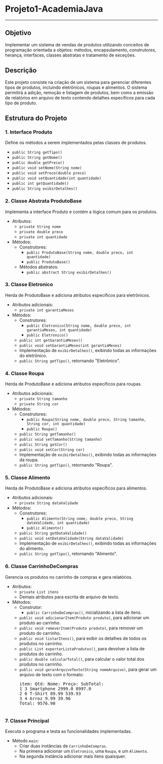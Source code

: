# Projeto1-AcademiaJava
<hr>
<h2>Objetivo</h2>
    <p>Implementar um sistema de vendas de produtos utilizando conceitos de programação orientada a objetos: métodos, encapsulamento, construtores, herança, interfaces, classes abstratas e tratamento de exceções.</p>

   <h2>Descrição</h2>
    <p>Este projeto consiste na criação de um sistema para gerenciar diferentes tipos de produtos, incluindo eletrônicos, roupas e alimentos. O sistema permitirá a adição, remoção e listagem de produtos, bem como a emissão de relatórios em arquivo de texto contendo detalhes específicos para cada tipo de produto.</p>

  <h2>Estrutura do Projeto</h2>

 <h3>1. Interface Produto</h3>
<p>Define os métodos a serem implementados pelas classes de produtos.</p>
 <ul>
        <li><code>public String getTipo()</code></li>
        <li><code>public String getNome()</code></li>
        <li><code>public double getPreco()</code></li>
        <li><code>public void setNome(String nome)</code></li>
        <li><code>public void setPreco(double preco)</code></li>
        <li><code>public void setQuantidade(int quantidade)</code></li>
        <li><code>public int getQuantidade()</code></li>
        <li><code>public String exibirDetalhes()</code></li>
    </ul>
    <h3>2. Classe Abstrata ProdutoBase</h3>
    <p>Implementa a interface Produto e contém a lógica comum para os produtos.</p>
    <ul>
        <li>Atributos:
            <ul>
                <li><code>private String nome</code></li>
                <li><code>private double preco</code></li>
                <li><code>private int quantidade</code></li>
            </ul>
        </li>
        <li>Métodos:
            <ul>
                <li>Construtores:
                    <ul>
                        <li><code>public ProdutoBase(String nome, double preco, int quantidade)</code></li>
                        <li><code>public ProdutoBase()</code></li>
                    </ul>
                </li>
                <li>Métodos abstratos:
                    <ul>
                        <li><code>public abstract String exibirDetalhes()</code></li>
                    </ul>
                </li>
            </ul>
        </li>
    </ul>
    <h3>3. Classe Eletronico</h3>
    <p>Herda de ProdutoBase e adiciona atributos específicos para eletrônicos.</p>
    <ul>
        <li>Atributos adicionais:
            <ul>
                <li><code>private int garantiaMeses</code></li>
            </ul>
        </li>
        <li>Métodos:
            <ul>
                <li>Construtores:
                    <ul>
                        <li><code>public Eletronico(String nome, double preco, int garantiaMeses, int quantidade)</code></li>
                        <li><code>public Eletronico()</code></li>
                    </ul>
                </li>
                <li><code>public int getGarantiaMeses()</code></li>
                <li><code>public void setGarantiaMeses(int garantiaMeses)</code></li>
                <li>Implementação de <code>exibirDetalhes()</code>, exibindo todas as informações do eletrônico.</li>
                <li><code>public String getTipo()</code>, retornando "Eletrônico".</li>
            </ul>
        </li>
    </ul>

  <h3>4. Classe Roupa</h3>
    <p>Herda de ProdutoBase e adiciona atributos específicos para roupas.</p>
    <ul>
        <li>Atributos adicionais:
            <ul>
                <li><code>private String tamanho</code></li>
                <li><code>private String cor</code></li>
            </ul>
        </li>
        <li>Métodos:
            <ul>
                <li>Construtores:
                    <ul>
                        <li><code>public Roupa(String nome, double preco, String tamanho, String cor, int quantidade)</code></li>
                        <li><code>public Roupa()</code></li>
                    </ul>
                </li>
                <li><code>public String getTamanho()</code></li>
                <li><code>public void setTamanho(String tamanho)</code></li>
                <li><code>public String getCor()</code></li>
                <li><code>public void setCor(String cor)</code></li>
                <li>Implementação de <code>exibirDetalhes()</code>, exibindo todas as informações da roupa.</li>
                <li><code>public String getTipo()</code>, retornando "Roupa".</li>
            </ul>
        </li>
    </ul>
    
  <h3>5. Classe Alimento</h3>
    <p>Herda de ProdutoBase e adiciona atributos específicos para alimentos.</p>
    <ul>
        <li>Atributos adicionais:
            <ul>
                <li><code>private String dataValidade</code></li>
            </ul>
        </li>
        <li>Métodos:
            <ul>
                <li>Construtores:
                    <ul>
                        <li><code>public Alimento(String nome, double preco, String dataValidade, int quantidade)</code></li>
                        <li><code>public Alimento()</code></li>
                    </ul>
                </li>
                <li><code>public String getDataValidade()</code></li>
                <li><code>public void setDataValidade(String dataValidade)</code></li>
                <li>Implementação de <code>exibirDetalhes()</code>, exibindo todas as informações do alimento.</li>
                <li><code>public String getTipo()</code>, retornando "Alimento".</li>
            </ul>
        </li>
    </ul>

  <h3>6. Classe CarrinhoDeCompras</h3>
    <p>Gerencia os produtos no carrinho de compras e gera relatórios.</p>
    <ul>
        <li>Atributos:
            <ul>
                <li><code>private List<Produto> itens</code></li>
                <li>Demais atributos para escrita de arquivo de texto.</li>
            </ul>
        </li>
        <li>Métodos:
            <ul>
                <li>Construtor:
                    <ul>
                        <li><code>public CarrinhoDeCompras()</code>, inicializando a lista de itens.</li>
                    </ul>
                </li>
                <li><code>public void adicionarItem(Produto produto)</code>, para adicionar um produto ao carrinho.</li>
                <li><code>public void removerItem(Produto produto)</code>, para remover um produto do carrinho.</li>
                <li><code>public void listarItens()</code>, para exibir os detalhes de todos os produtos no carrinho.</li>
                <li><code>public List<Produto> exportarListaProdutos()</code>, para devolver a lista de produtos do carrinho.</li>
                <li><code>public double calcularTotal()</code>, para calcular o valor total dos produtos no carrinho.</li>
                <li><code>public void gerarArquivoTexto(String nomeArquivo)</code>, para gerar um arquivo de texto com o formato:
                    <pre>
item: Qtd: Nome: Preço: SubTotal:
1 3 Smartphone 2999.0 8997.0
2 6 T-Shirt 89.99 539.93
3 4 Arroz 9.99 39.96
Total: 9576.90
                    </pre>
                </li>
            </ul>
        </li>
    </ul>

  <h3>7. Classe Principal</h3>
    <p>Executa o programa e testa as funcionalidades implementadas.</p>
    <ul>
        <li>Método <code>main</code>:
            <ul>
                <li>Criar duas instâncias de <code>CarrinhoDeCompras</code>.</li>
                <li>Na primeira adicionar um <code>Eletronico</code>, uma <code>Roupa</code>, e um <code>Alimento</code>.</li>
                <li>Na segunda instância adicionar mais itens quaisquer.</li
